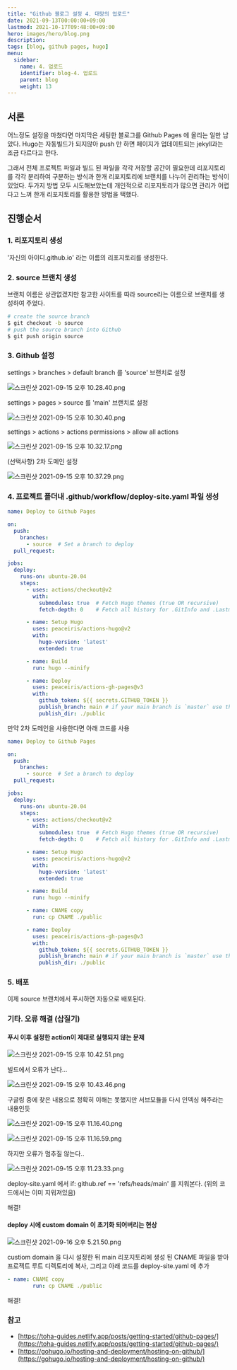 ```yaml
---
title: "Github 블로그 설정 4. 대망의 업로드"
date: 2021-09-13T00:00:00+09:00
lastmod: 2021-10-17T09:48:00+09:00
hero: images/hero/blog.png
description: 
tags: [blog, github pages, hugo]
menu:
  sidebar:
    name: 4. 업로드
    identifier: blog-4. 업로드
    parent: blog
    weight: 13
---
```



## 서론

어느정도 설정을 마쳤다면 마지막은 세팅한 블로그를 Github Pages 에 올리는 일만 남았다. Hugo는 자동빌드가 되지않아 push 만 하면 페이지가 업데이트되는 jekyll과는 조금 다르다고 한다.

그래서 전체 프로젝트 파일과 빌드 된 파일을 각각 저장할 공간이 필요한데 리포지토리를 각각 분리하여 구분하는 방식과 한개 리포지토리에 브랜치를 나누어 관리하는 방식이 있었다. 두가지 방법 모두 시도해보았는데 개인적으로 리포지토리가 많으면 관리가 어렵다고 느껴 한개 리포지토리를 활용한 방법을 택했다.

## 진행순서

### 1. 리포지토리 생성

'자신의 아이디.github.io' 라는 이름의 리포지토리를 생성한다.

### 2. source 브랜치 생성

브랜치 이름은 상관없겠지만 참고한 사이트를 따라 source라는 이름으로 브랜치를 생성하여 주었다.

```bash
# create the source branch
$ git checkout -b source
# push the source branch into Github
$ git push origin source
```

### 3. Github 설정

settings > branches > default branch 를 'source' 브랜치로 설정

![스크린샷 2021-09-15 오후 10.28.40.png](images/pic-0009.png)

settings > pages > source 를 'main' 브랜치로 설정

![스크린샷 2021-09-15 오후 10.30.40.png](images/pic-0006.png)

settings > actions > actions permissions > allow all actions

![스크린샷 2021-09-15 오후 10.32.17.png](images/pic-0004.png)

(선택사항) 2차 도메인 설정

![스크린샷 2021-09-15 오후 10.37.29.png](images/pic-0008.png)

### 4. 프로젝트 폴더내 .github/workflow/deploy-site.yaml 파일 생성

```yaml
name: Deploy to Github Pages

on:
  push:
    branches:
      - source  # Set a branch to deploy
  pull_request:

jobs:
  deploy:
    runs-on: ubuntu-20.04
    steps:
      - uses: actions/checkout@v2
        with:
          submodules: true  # Fetch Hugo themes (true OR recursive)
          fetch-depth: 0    # Fetch all history for .GitInfo and .Lastmod

      - name: Setup Hugo
        uses: peaceiris/actions-hugo@v2
        with:
          hugo-version: 'latest'
          extended: true

      - name: Build
        run: hugo --minify

      - name: Deploy
        uses: peaceiris/actions-gh-pages@v3
        with:
          github_token: ${{ secrets.GITHUB_TOKEN }}
          publish_branch: main # if your main branch is `master` use that here.
          publish_dir: ./public
```

만약  2차 도메인을 사용한다면 아래 코드를 사용

```yaml
name: Deploy to Github Pages

on:
  push:
    branches:
      - source  # Set a branch to deploy
  pull_request:

jobs:
  deploy:
    runs-on: ubuntu-20.04
    steps:
      - uses: actions/checkout@v2
        with:
          submodules: true  # Fetch Hugo themes (true OR recursive)
          fetch-depth: 0    # Fetch all history for .GitInfo and .Lastmod

      - name: Setup Hugo
        uses: peaceiris/actions-hugo@v2
        with:
          hugo-version: 'latest'
          extended: true

      - name: Build
        run: hugo --minify

      - name: CNAME copy
        run: cp CNAME ./public

      - name: Deploy
        uses: peaceiris/actions-gh-pages@v3
        with:
          github_token: ${{ secrets.GITHUB_TOKEN }}
          publish_branch: main # if your main branch is `master` use that here.
          publish_dir: ./public
```

### 5. 배포

이제 source 브랜치에서 푸시하면 자동으로 배포된다.

### 기타. 오류 해결 (삽질기)

#### 푸시 이후 설정한 action이 제대로 실행되지 않는 문제

![스크린샷 2021-09-15 오후 10.42.51.png](images/pic-0002.png)

빌드에서 오류가 난다...

![스크린샷 2021-09-15 오후 10.43.46.png](images/pic-0007.png)

구글링 중에 찾은 내용으로 정확히 이해는 못했지만 서브모듈을 다시 인덱싱 해주라는 내용인듯

![스크린샷 2021-09-15 오후 11.16.40.png](images/pic-0010.png)

![스크린샷 2021-09-15 오후 11.16.59.png](images/pic-0001.png)

하지만 오류가 멈추질 않는다..

![스크린샷 2021-09-15 오후 11.23.33.png](images/pic-0003.png)

deploy-site.yaml 에서  if: github.ref == 'refs/heads/main' 를 지워본다. (위의 코드에서는 이미 지워져있음)

해결!

#### deploy 시에 custom domain 이 초기화 되어버리는 현상

![스크린샷 2021-09-16 오후 5.21.50.png](images/pic-0005.png)

custiom domain 을 다시 설정한 뒤 main 리포지토리에 생성 된 CNAME 파일을 받아 프로젝트 루트 디렉토리에 복사, 그리고 아래 코드를 deploy-site.yaml 에 추가

```yaml
- name: CNAME copy
        run: cp CNAME ./public
```

해결!

### 참고

- [https://toha-guides.netlify.app/posts/getting-started/github-pages/](https://toha-guides.netlify.app/posts/getting-started/github-pages/)
- [https://gohugo.io/hosting-and-deployment/hosting-on-github/](https://gohugo.io/hosting-and-deployment/hosting-on-github/)